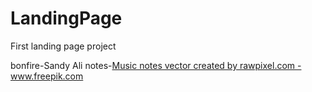 # LandingPage
First landing page project

bonfire-Sandy Ali
notes-<a href='https://www.freepik.com/vectors/music-notes'>Music notes vector created by rawpixel.com - www.freepik.com</a>